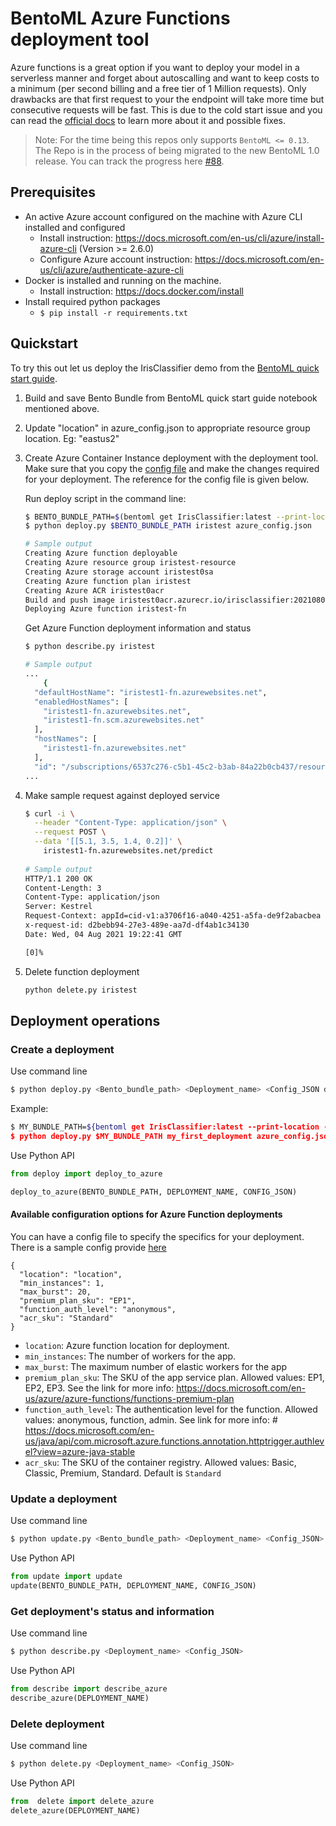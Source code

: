 # BentoML Azure Functions deployment tool

Azure functions is a great option if you want to deploy your model in a serverless manner and forget about autoscalling and want to keep costs to a minimum (per second billing and a free tier of 1 Million requests). Only drawbacks are that first request to your the endpoint will take more time but consecutive requests will be fast. This is due to the cold start issue and you can read the [official docs](https://azure.microsoft.com/en-in/blog/understanding-serverless-cold-start/) to learn more about it and possible fixes. 

> Note: For the time being this repos only supports `BentoML <= 0.13`. 
> The Repo is in the process of being migrated to the new BentoML 1.0 release. You can track the progress
> here [#88](https://github.com/bentoml/bentoctl/issues/88). 

## Prerequisites

- An active Azure account configured on the machine with Azure CLI installed and configured
    - Install instruction: https://docs.microsoft.com/en-us/cli/azure/install-azure-cli (Version >= 2.6.0)
    - Configure Azure account instruction: https://docs.microsoft.com/en-us/cli/azure/authenticate-azure-cli
- Docker is installed and running on the machine.
    - Install instruction: https://docs.docker.com/install
- Install required python packages
    - `$ pip install -r requirements.txt`

## Quickstart
To try this out let us deploy the IrisClassifier demo from the [BentoML quick start guide](https://github.com/bentoml/BentoML/blob/master/guides/quick-start/bentoml-quick-start-guide.ipynb).

1. Build and save Bento Bundle from BentoML quick start guide notebook mentioned above. 

2. Update "location" in azure_config.json to appropriate resource group location. Eg: "eastus2" 

3. Create Azure Container Instance deployment with the deployment tool. Make sure that you copy the [config file](azure_config.json) and make the changes required for your deployment. The reference for the config file is given below.

    Run deploy script in the command line:

    ```bash
    $ BENTO_BUNDLE_PATH=$(bentoml get IrisClassifier:latest --print-location -q)
    $ python deploy.py $BENTO_BUNDLE_PATH iristest azure_config.json
    
    # Sample output
    Creating Azure function deployable
    Creating Azure resource group iristest-resource
    Creating Azure storage account iristest0sa
    Creating Azure function plan iristest
    Creating Azure ACR iristest0acr
    Build and push image iristest0acr.azurecr.io/irisclassifier:20210803234622_65f4f4
    Deploying Azure function iristest-fn
    ```



    Get Azure Function deployment information and status

    ```bash
    $ python describe.py iristest

    # Sample output
    ...
        {
      "defaultHostName": "iristest1-fn.azurewebsites.net",
      "enabledHostNames": [
        "iristest1-fn.azurewebsites.net",
        "iristest1-fn.scm.azurewebsites.net"
      ],
      "hostNames": [
        "iristest1-fn.azurewebsites.net"
      ],
      "id": "/subscriptions/6537c276-c5b1-45c2-b3ab-84a22b0cb437/resourceGroups/iristest1-resource/providers/Microsoft.Web/sites/iristest1-fn",
    ...   
    ```

4. Make sample request against deployed service

    ```bash
    $ curl -i \
      --header "Content-Type: application/json" \
      --request POST \
      --data '[[5.1, 3.5, 1.4, 0.2]]' \
        iristest1-fn.azurewebsites.net/predict
        
    # Sample output
    HTTP/1.1 200 OK
    Content-Length: 3
    Content-Type: application/json
    Server: Kestrel
    Request-Context: appId=cid-v1:a3706f16-a040-4251-a5fa-de9f2abacbea
    x-request-id: d2bebb94-27e3-489e-aa7d-df4ab1c34130
    Date: Wed, 04 Aug 2021 19:22:41 GMT

    [0]%
    ```

5. Delete function deployment

    ```bash
    python delete.py iristest
    ```

## Deployment operations

### Create a deployment

Use command line
```bash
$ python deploy.py <Bento_bundle_path> <Deployment_name> <Config_JSON default is azure_config.json>
```

Example:
```bash
$ MY_BUNDLE_PATH=${bentoml get IrisClassifier:latest --print-location -q)
$ python deploy.py $MY_BUNDLE_PATH my_first_deployment azure_config.json
```

Use Python API
```python
from deploy import deploy_to_azure

deploy_to_azure(BENTO_BUNDLE_PATH, DEPLOYMENT_NAME, CONFIG_JSON)
```


#### Available configuration options for Azure Function deployments

You can have a config file to specify the specifics for your deployment. There is a sample config provide [here](azure_config.json)
```
{
  "location": "location",
  "min_instances": 1,
  "max_burst": 20,
  "premium_plan_sku": "EP1",
  "function_auth_level": "anonymous",
  "acr_sku": "Standard"
}
```

* `location`: Azure function location for deployment.
* `min_instances`: The number of workers for the app.
* `max_burst`: The maximum number of elastic workers for the app
* `premium_plan_sku`: The SKU of the app service plan. Allowed values: EP1, EP2, EP3. See the link for more info: https://docs.microsoft.com/en-us/azure/azure-functions/functions-premium-plan
* `function_auth_level`: The authentication level for the function. Allowed values: anonymous, function, admin. See link for more info: # https://docs.microsoft.com/en-us/java/api/com.microsoft.azure.functions.annotation.httptrigger.authlevel?view=azure-java-stable
* `acr_sku`: The SKU of the container registry.  Allowed values: Basic, Classic, Premium, Standard. Default is `Standard`


### Update a deployment

Use command line
```bash
$ python update.py <Bento_bundle_path> <Deployment_name> <Config_JSON>
```

Use Python API
```python
from update import update
update(BENTO_BUNDLE_PATH, DEPLOYMENT_NAME, CONFIG_JSON)
```

### Get deployment's status and information

Use command line
```bash
$ python describe.py <Deployment_name> <Config_JSON>
```


Use Python API
```python
from describe import describe_azure
describe_azure(DEPLOYMENT_NAME)
```

### Delete deployment

Use command line
```bash
$ python delete.py <Deployment_name> <Config_JSON>
```

Use Python API
```python
from  delete import delete_azure
delete_azure(DEPLOYMENT_NAME)
```
